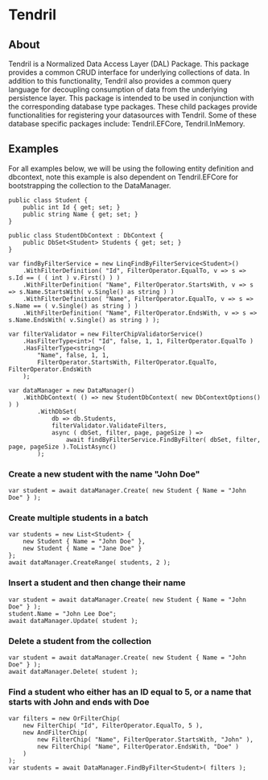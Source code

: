 # Tendril

## About
Tendril is a Normalized Data Access Layer (DAL) Package.
This package provides a common CRUD interface for underlying collections of data.
In addition to this functionality, Tendril also provides a common query language for decoupling consumption of data from the underlying persistence layer.
This package is intended to be used in conjunction with the corresponding database type packages. These child packages provide functionalities for registering your datasources with Tendril.
Some of these database specific packages include: Tendril.EFCore, Tendril.InMemory.

## Examples
For all examples below, we will be using the following entity definition and dbcontext, note this example is also dependent on Tendril.EFCore for bootstrapping the collection to the DataManager.

```
public class Student {
	public int Id { get; set; }
	public string Name { get; set; }
}

public class StudentDbContext : DbContext {
	public DbSet<Student> Students { get; set; }
}

var findByFilterService = new LinqFindByFilterService<Student>()
	.WithFilterDefinition( "Id", FilterOperator.EqualTo, v => s => s.Id == ( ( int ) v.First() ) )
	.WithFilterDefinition( "Name", FilterOperator.StartsWith, v => s => s.Name.StartsWith( v.Single() as string ) )
	.WithFilterDefinition( "Name", FilterOperator.EqualTo, v => s => s.Name == ( v.Single() as string ) )
	.WithFilterDefinition( "Name", FilterOperator.EndsWith, v => s => s.Name.EndsWith( v.Single() as string ) );

var filterValidator = new FilterChipValidatorService()
	.HasFilterType<int>( "Id", false, 1, 1, FilterOperator.EqualTo )
	.HasFilterType<string>(
		"Name", false, 1, 1,
		FilterOperator.StartsWith, FilterOperator.EqualTo, FilterOperator.EndsWith
	);

var dataManager = new DataManager()
	.WithDbContext( () => new StudentDbContext( new DbContextOptions() ) )
		.WithDbSet(
			db => db.Students,
			filterValidator.ValidateFilters,
			async ( dbSet, filter, page, pageSize ) =>
				await findByFilterService.FindByFilter( dbSet, filter, page, pageSize ).ToListAsync()
		);
```
### Create a new student with the name "John Doe"
`var student = await dataManager.Create( new Student { Name = "John Doe" } );`

### Create multiple students in a batch
```
var students = new List<Student> {
	new Student { Name = "John Doe" },
	new Student { Name = "Jane Doe" }
};
await dataManager.CreateRange( students, 2 );
```

### Insert a student and then change their name
```
var student = await dataManager.Create( new Student { Name = "John Doe" } );
student.Name = "John Lee Doe";
await dataManager.Update( student );
```
### Delete a student from the collection
```
var student = await dataManager.Create( new Student { Name = "John Doe" } );
await dataManager.Delete( student );
```

### Find a student who either has an ID equal to 5, or a name that starts with John and ends with Doe
```
var filters = new OrFilterChip(
	new FilterChip( "Id", FilterOperator.EqualTo, 5 ),
	new AndFilterChip(
		new FilterChip( "Name", FilterOperator.StartsWith, "John" ),
		new FilterChip( "Name", FilterOperator.EndsWith, "Doe" )
	)
);
var students = await DataManager.FindByFilter<Student>( filters );
```
